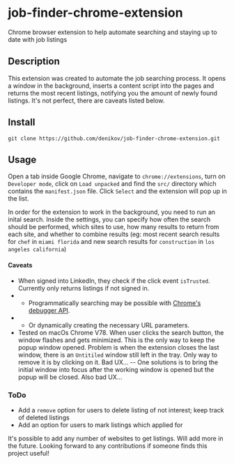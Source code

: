 # job-finder-chrome-extension
Chrome browser extension to help automate searching and staying up to date with job listings

## Description
This extension was created to automate the job searching process.  It opens a window in the background, inserts a content script into the pages and returns the most recent listings, notifying you the amount of newly found listings.  It's not perfect, there are caveats listed below.

## Install
`git clone https://github.com/denikov/job-finder-chrome-extension.git`

## Usage
Open a tab inside Google Chrome, navigate to `chrome://extensions`, turn on `Developer mode`, click on `Load unpacked` and find the `src/` directory which contains the `manifest.json` file.  Click `Select` and the extension will pop up in the list.

In order for the extension to work in the background, you need to run an inital search.  Inside the settings, you can specify how often the search should be performed, which sites to use, how many results to return from each site, and whether to combine results (eg: most recent search results for `chef` in `miami florida` and new search results for `construction` in `los angeles california`)

#### Caveats
- When signed into LinkedIn, they check if the click event `isTrusted`.  Currently only returns listings if not signed in.
- - Programmatically searching may be possible with [Chrome's debugger API](https://developer.chrome.com/extensions/debugger).
- - Or dynamically creating the necessary URL parameters.
- Tested on macOs Chrome V78. When user clicks the search button, the window flashes and gets minimized.  This is the only way to keep the popup window opened.  Problem is when the extension closes the last window, there is an `Untitiled` window still left in the tray.  Only way to remove it is by clicking on it.  Bad UX...
-- One solutions is to bring the initial window into focus after the working window is opened but the popup will be closed.  Also bad UX...

### ToDo
- Add a `remove` option for users to delete listing of not interest; keep track of deleted listings
- Add an option for users to mark listings which applied for

It's possible to add any number of websites to get listings.  Will add more in the future.  Looking forward to any contributions if someone finds this project useful!
